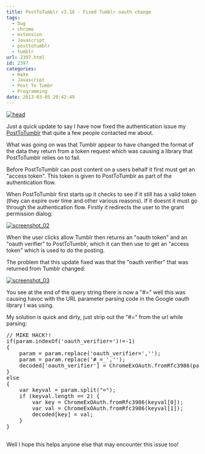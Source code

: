 ```yaml
---
title: PostToTumblr v3.18 - Fixed Tumblr oauth change
tags:
  - bug
  - chrome
  - extension
  - Javascript
  - posttotumblr
  - tumblr
url: 2397.html
id: 2397
categories:
  - HaXe
  - Javascript
  - Post To Tumbr
  - Programming
date: 2013-03-05 20:42:49
---
```


[![head](https://mikecann.co.uk/wp-content/uploads/2013/03/head1.png)](https://mikecann.co.uk/personal-project/posttotumblr-v3-18-fixed-tumblr-oauth-change/attachment/head-9/)

<!-- more -->
Just a quick update to say I have now fixed the authentication issue my [PostToTumblr](https://chrome.google.com/webstore/detail/post-to-tumblr/dbpicbbcpanckagpdjflgojlknomoiah?hl=en) that quite a few people contacted me about.

What was going on was that Tumblr appear to have changed the format of the data they return from a token request which was causing a library that PostToTumblr relies on to fail.

Before PostToTumblr can post content on a users behalf it first must get an "access token". This token is given to PostToTumblr as part of the authentication flow.

When PostToTumblr first starts up it checks to see if it still has a valid token (they can expire over time and other various reasons). If it doesnt it must go through the authentication flow. Firstly it redirects the user to the grant permission dialog:

[![screenshot_02](https://mikecann.co.uk/wp-content/uploads/2013/03/screenshot_02.png)](https://mikecann.co.uk/personal-project/posttotumblr-v3-18-fixed-tumblr-oauth-change/attachment/screenshot_02-13/)

When the user clicks allow Tumblr then returns an "oauth token" and an "oauth verifier" to PostToTumblr, which it can then use to get an "access token" which is used to do the posting.

The problem that this update fixed was that the "oauth verifier" that was returned from Tumblr changed:

[![screenshot_03](https://mikecann.co.uk/wp-content/uploads/2013/03/screenshot_03.png)](https://mikecann.co.uk/personal-project/posttotumblr-v3-18-fixed-tumblr-oauth-change/attachment/screenshot_03-10/)

You see at the end of the query string there is now a "#_=_" well this was causing havoc with the URL parameter parsing code in the Google oauth library I was using.

My solution is quick and dirty, just strip out the "#_=_" from the url while parsing:
<pre>// MIKE HACK!!	  
if(param.indexOf('oauth_verifier=')!=-1) 
{
	param = param.replace('oauth_verifier=','');
	param = param.replace('#_=_','');		  
	decoded['oauth_verifier'] = ChromeExOAuth.fromRfc3986(param);
}
else
{	  	  
	var keyval = param.split("=");
	if (keyval.length == 2) {
		var key = ChromeExOAuth.fromRfc3986(keyval[0]);
		var val = ChromeExOAuth.fromRfc3986(keyval[1]);
		decoded[key] = val;
	}
}

</pre>
Well I hope this helps anyone else that may encounter this issue too!